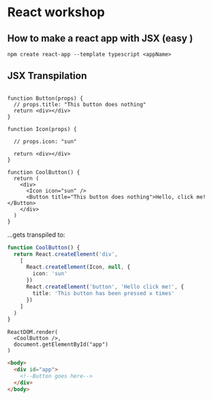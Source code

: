 # React workshop

## How to make a react app with JSX (easy )
```pwsh
npm create react-app --template typescript <appName>
```

## JSX Transpilation

```typescriptreact

function Button(props) {
  // props.title: "This button does nothing"
  return <div></div>
}

function Icon(props) {

  // props.icon: "sun"

  return <div></div>
}

function CoolButton() {
  return (
    <div>
      <Icon icon="sun" />
      <Button title="This button does nothing">Hello, click me!</Button>
    </div>
  )
}
```

...gets transpiled to:

```typescript
function CoolButton() {
  return React.createElement('div', 
    [
      React.createElement(Icon, null, {
        icon: 'sun'
      })
      React.createElement('button', 'Hello click me!', {
        title: 'This button has been pressed x times'
      })
    ]
  )
} 
```



```typescriptreact
ReactDOM.render(
  <CoolButton />,
  document.getElementById("app")
)
```

```html
<body>
  <div id="app">
    <!--Button goes here-->
  </div>
</body>
```